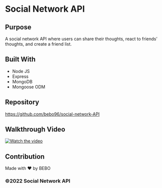 # Social Network API

## Purpose
A social network API where users can share their thoughts, react to friends’ thoughts, and create a friend list.

## Built With 
* Node JS 
* Express
* MongoDB 
* Mongoose ODM

## Repository
https://github.com/bebo96/social-network-API

## Walkthrough Video 
[![Watch the video](https://img.youtube.com/vi/DqinOEgk3cI/maxresdefault.jpg)](https://youtu.be/DqinOEgk3cI)

## Contribution
Made with ❤️ by BEBO

### ©️2022 Social Network API